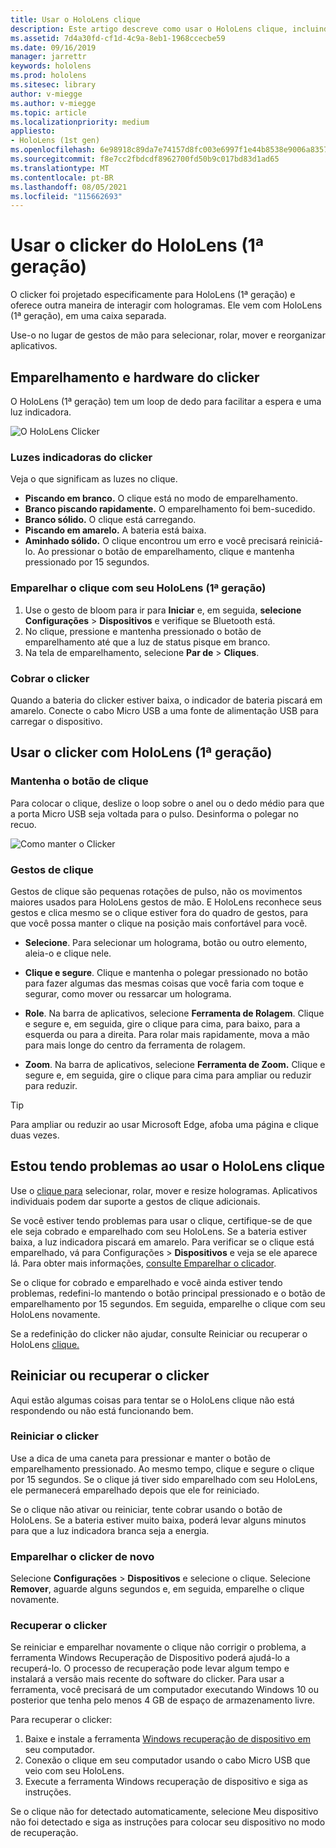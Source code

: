 ```yaml
---
title: Usar o HoloLens clique
description: Este artigo descreve como usar o HoloLens clique, incluindo o emparelhamento, a cobrança e a recuperação do clicker.
ms.assetid: 7d4a30fd-cf1d-4c9a-8eb1-1968ccecbe59
ms.date: 09/16/2019
manager: jarrettr
keywords: hololens
ms.prod: hololens
ms.sitesec: library
author: v-miegge
ms.author: v-miegge
ms.topic: article
ms.localizationpriority: medium
appliesto:
- HoloLens (1st gen)
ms.openlocfilehash: 6e98918c89da7e74157d8fc003e6997f1e44b8538e9006a835707e85c5fd3307
ms.sourcegitcommit: f8e7cc2fbdcdf8962700fd50b9c017bd83d1ad65
ms.translationtype: MT
ms.contentlocale: pt-BR
ms.lasthandoff: 08/05/2021
ms.locfileid: "115662693"
---
```

# <a name="use-the-hololens-1st-gen-clicker"></a>Usar o clicker do HoloLens (1ª geração)

O clicker foi projetado especificamente para HoloLens (1ª geração) e oferece outra maneira de interagir com hologramas. Ele vem com HoloLens (1ª geração), em uma caixa separada.

Use-o no lugar de gestos de mão para selecionar, rolar, mover e reorganizar aplicativos.

## <a name="clicker-hardware-and-pairing"></a>Emparelhamento e hardware do clicker

O HoloLens (1ª geração) tem um loop de dedo para facilitar a espera e uma luz indicadora.

![O HoloLens Clicker](images/use-hololens-clicker-1.png)

### <a name="clicker-indicator-lights"></a>Luzes indicadoras do clicker

Veja o que significam as luzes no clique.

- **Piscando em branco.** O clique está no modo de emparelhamento.
- **Branco piscando rapidamente.** O emparelhamento foi bem-sucedido.
- **Branco sólido.** O clique está carregando.
- **Piscando em amarelo.** A bateria está baixa.
- **Aminhado sólido.** O clique encontrou um erro e você precisará reiniciá-lo. Ao pressionar o botão de emparelhamento, clique e mantenha pressionado por 15 segundos.

### <a name="pair-the-clicker-with-your-hololens-1st-gen"></a>Emparelhar o clique com seu HoloLens (1ª geração)

1. Use o gesto de bloom para ir para **Iniciar** e, em seguida, **selecione Configurações**  >  **Dispositivos** e verifique se Bluetooth está.
1. No clique, pressione e mantenha pressionado o botão de emparelhamento até que a luz de status pisque em branco.
1. Na tela de emparelhamento, selecione **Par de**  >  **Cliques**.

### <a name="charge-the-clicker"></a>Cobrar o clicker

Quando a bateria do clicker estiver baixa, o indicador de bateria piscará em amarelo. Conecte o cabo Micro USB a uma fonte de alimentação USB para carregar o dispositivo.

## <a name="use-the-clicker-with-hololens-1st-gen"></a>Usar o clicker com HoloLens (1ª geração)

### <a name="hold-the-clicker"></a>Mantenha o botão de clique

Para colocar o clique, deslize o loop sobre o anel ou o dedo médio para que a porta Micro USB seja voltada para o pulso. Desinforma o polegar no recuo.

![Como manter o Clicker](images/use-hololens-clicker-2.png)

### <a name="clicker-gestures"></a>Gestos de clique

Gestos de clique são pequenas rotações de pulso, não os movimentos maiores usados para HoloLens gestos de mão. E HoloLens reconhece seus gestos e clica mesmo se o [](hololens1-basic-usage.md)clique estiver fora do quadro de gestos, para que você possa manter o clique na posição mais confortável para você.

- **Selecione**. Para selecionar um holograma, botão ou outro elemento, aleia-o e clique nele.

- **Clique e segure**. Clique e mantenha o polegar pressionado no botão para fazer algumas das mesmas coisas que você faria com toque e segurar, como mover ou ressarcar um holograma.

- **Role**. Na barra de aplicativos, selecione **Ferramenta de Rolagem**. Clique e segure e, em seguida, gire o clique para cima, para baixo, para a esquerda ou para a direita. Para rolar mais rapidamente, mova a mão para mais longe do centro da ferramenta de rolagem.

- **Zoom**. Na barra de aplicativos, selecione **Ferramenta de Zoom.** Clique e segure e, em seguida, gire o clique para cima para ampliar ou reduzir para reduzir.

> [!TIP]
> Para ampliar ou reduzir ao usar Microsoft Edge, afoba uma página e clique duas vezes.

## <a name="im-having-problems-using-the-hololens-clicker"></a>Estou tendo problemas ao usar o HoloLens clique

Use o [clique para](hololens1-clicker.md) selecionar, rolar, mover e resize hologramas. Aplicativos individuais podem dar suporte a gestos de clique adicionais.

Se você estiver tendo problemas para usar o clique, certifique-se de que ele seja cobrado e emparelhado com seu HoloLens. Se a bateria estiver baixa, a luz indicadora piscará em amarelo. Para verificar se o clique está emparelhado, vá para Configurações  >  **Dispositivos** e veja se ele aparece lá. Para obter mais informações, [consulte Emparelhar o clicador](hololens1-clicker.md).

Se o clique for cobrado e emparelhado e você ainda estiver tendo problemas, redefini-lo mantendo o botão principal pressionado e o botão de emparelhamento por 15 segundos. Em seguida, emparelhe o clique com seu HoloLens novamente.

Se a redefinição do clicker não ajudar, consulte Reiniciar ou recuperar o HoloLens [clique.](hololens1-clicker.md#restart-or-recover-the-clicker)
## <a name="restart-or-recover-the-clicker"></a>Reiniciar ou recuperar o clicker

Aqui estão algumas coisas para tentar se o HoloLens clique não está respondendo ou não está funcionando bem.

### <a name="restart-the-clicker"></a>Reiniciar o clicker

Use a dica de uma caneta para pressionar e manter o botão de emparelhamento pressionado. Ao mesmo tempo, clique e segure o clique por 15 segundos. Se o clique já tiver sido emparelhado com seu HoloLens, ele permanecerá emparelhado depois que ele for reiniciado.

Se o clique não ativar ou reiniciar, tente cobrar usando o botão de HoloLens. Se a bateria estiver muito baixa, poderá levar alguns minutos para que a luz indicadora branca seja a energia.

### <a name="re-pair-the-clicker"></a>Emparelhar o clicker de novo

Selecione **Configurações**  >  **Dispositivos** e selecione o clique. Selecione **Remover**, aguarde alguns segundos e, em seguida, emparelhe o clique novamente.

### <a name="recover-the-clicker"></a>Recuperar o clicker

Se reiniciar e emparelhar novamente o clique não corrigir o problema, a ferramenta Windows Recuperação de Dispositivo poderá ajudá-lo a recuperá-lo. O processo de recuperação pode levar algum tempo e instalará a versão mais recente do software do clicker. Para usar a ferramenta, você precisará de um computador executando Windows 10 ou posterior que tenha pelo menos 4 GB de espaço de armazenamento livre.

Para recuperar o clicker:

1. Baixe e instale a ferramenta [Windows recuperação de dispositivo em](https://dev.azure.com/ContentIdea/ContentIdea/_queries/query/8a004dbe-73f8-4a32-94bc-368fc2f2a895/) seu computador.
1. Conexão o clique em seu computador usando o cabo Micro USB que veio com seu HoloLens.
1. Execute a ferramenta Windows recuperação de dispositivo e siga as instruções.

Se o clique não for detectado  automaticamente, selecione Meu dispositivo não foi detectado e siga as instruções para colocar seu dispositivo no modo de recuperação.

